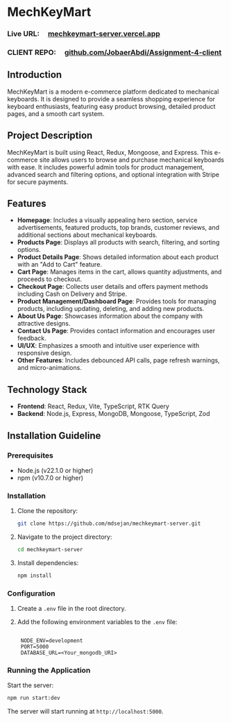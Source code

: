 # MechKeyMart

### Live URL: &nbsp; &nbsp; [mechkeymart-server.vercel.app](https://mechkeymart-server.vercel.app/)

### CLIENT REPO: &nbsp; &nbsp; [github.com/JobaerAbdi/Assignment-4-client](https://github.com/JobaerAbdi/Assignment-4-client)

## Introduction

MechKeyMart is a modern e-commerce platform dedicated to mechanical keyboards. It is designed to provide a seamless shopping experience for keyboard enthusiasts, featuring easy product browsing, detailed product pages, and a smooth cart system.

## Project Description

MechKeyMart is built using React, Redux, Mongoose, and Express. This e-commerce site allows users to browse and purchase mechanical keyboards with ease. It includes powerful admin tools for product management, advanced search and filtering options, and optional integration with Stripe for secure payments.

## Features

- **Homepage**: Includes a visually appealing hero section, service advertisements, featured products, top brands, customer reviews, and additional sections about mechanical keyboards.
- **Products Page**: Displays all products with search, filtering, and sorting options.
- **Product Details Page**: Shows detailed information about each product with an "Add to Cart" feature.
- **Cart Page**: Manages items in the cart, allows quantity adjustments, and proceeds to checkout.
- **Checkout Page**: Collects user details and offers payment methods including Cash on Delivery and Stripe.
- **Product Management/Dashboard Page**: Provides tools for managing products, including updating, deleting, and adding new products.
- **About Us Page**: Showcases information about the company with attractive designs.
- **Contact Us Page**: Provides contact information and encourages user feedback.
- **UI/UX**: Emphasizes a smooth and intuitive user experience with responsive design.
- **Other Features**: Includes debounced API calls, page refresh warnings, and micro-animations.

## Technology Stack

- **Frontend**: React, Redux, Vite, TypeScript, RTK Query
- **Backend**: Node.js, Express, MongoDB, Mongoose, TypeScript, Zod

## Installation Guideline

### Prerequisites

- Node.js (v22.1.0 or higher)
- npm (v10.7.0 or higher)

### Installation

1. Clone the repository:

   ```bash
   git clone https://github.com/mdsejan/mechkeymart-server.git
   ```

2. Navigate to the project directory:

   ```bash
   cd mechkeymart-server
   ```

3. Install dependencies:

   ```bash
   npm install
   ```

### Configuration

1. Create a `.env` file in the root directory.
2. Add the following environment variables to the `.env` file:

   ```plaintext

    NODE_ENV=development
    PORT=5000
    DATABASE_URL=<Your_mongodb_URI>

   ```

### Running the Application

Start the server:

```bash
npm run start:dev
```

The server will start running at `http://localhost:5000`.

